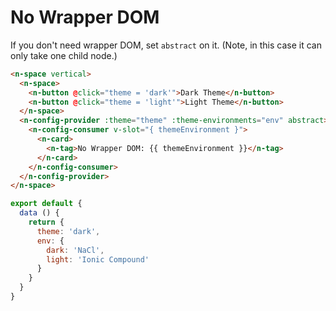 # No Wrapper DOM
If you don't need wrapper DOM, set `abstract` on it. (Note, in this case it can only take one child node.)
```html
<n-space vertical>
  <n-space>
    <n-button @click="theme = 'dark'">Dark Theme</n-button>
    <n-button @click="theme = 'light'">Light Theme</n-button>
  </n-space>
  <n-config-provider :theme="theme" :theme-environments="env" abstract>
    <n-config-consumer v-slot="{ themeEnvironment }">
      <n-card>
        <n-tag>No Wrapper DOM: {{ themeEnvironment }}</n-tag>
      </n-card>
    </n-config-consumer>
  </n-config-provider>
</n-space>
```
```js
export default {
  data () {
    return {
      theme: 'dark',
      env: {
        dark: 'NaCl',
        light: 'Ionic Compound'
      }
    }
  }
}
```